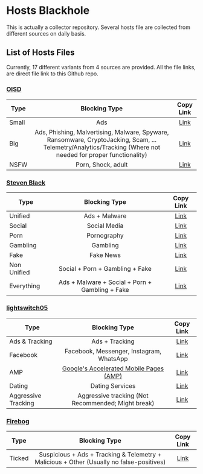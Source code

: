 # Hosts Blackhole

This is actually a collector repository. Several hosts file are collected from different sources on daily basis.

## List of Hosts Files

Currently, 17 different variants from 4 sources are provided. All the file links, are direct file link to this Github
repo.

### [OISD](https://oisd.nl/)

| Type  |                                                                        Blocking Type                                                                         |                                           Copy Link                                            |
|-------|:------------------------------------------------------------------------------------------------------------------------------------------------------------:|:----------------------------------------------------------------------------------------------:|
| Small |                                                                             Ads                                                                              |   [Link](https://raw.githubusercontent.com/abmmhasan/hosts-blackhole/master/hosts/oisd/ads)    |
| Big   | Ads, Phishing, Malvertising, Malware, Spyware, Ransomware, CryptoJacking, Scam, ... Telemetry/Analytics/Tracking (Where not needed for proper functionality) | [Link](https://raw.githubusercontent.com/abmmhasan/hosts-blackhole/master/hosts/oisd/security) |
| NSFW  |                                                                      Porn, Shock, adult                                                                      |   [Link](https://raw.githubusercontent.com/abmmhasan/hosts-blackhole/master/hosts/oisd/nsfw)   |

### [Steven Black](https://github.com/StevenBlack/hosts)

| Type        |                  Blocking Type                  |                                                 Copy Link                                                 |
|-------------|:-----------------------------------------------:|:---------------------------------------------------------------------------------------------------------:|
| Unified     |                  Ads + Malware                  |   [Link](https://raw.githubusercontent.com/abmmhasan/hosts-blackhole/master/hosts/steven-black/unified)   |
| Social      |                  Social Media                   |   [Link](https://raw.githubusercontent.com/abmmhasan/hosts-blackhole/master/hosts/steven-black/social)    |
| Porn        |                   Pornography                   |    [Link](https://raw.githubusercontent.com/abmmhasan/hosts-blackhole/master/hosts/steven-black/porn)     |
| Gambling    |                    Gambling                     |  [Link](https://raw.githubusercontent.com/abmmhasan/hosts-blackhole/master/hosts/steven-black/gambling)   |
| Fake        |                    Fake News                    |  [Link](https://raw.githubusercontent.com/abmmhasan/hosts-blackhole/master/hosts/steven-black/fake-news)  |
| Non Unified |         Social + Porn + Gambling + Fake         | [Link](https://raw.githubusercontent.com/abmmhasan/hosts-blackhole/master/hosts/steven-black/non-unified) |
| Everything  | Ads + Malware + Social + Porn + Gambling + Fake |     [Link](https://raw.githubusercontent.com/abmmhasan/hosts-blackhole/master/hosts/steven-black/all)     |

### [lightswitch05](https://www.github.developerdan.com/hosts/)

| Type                |                                                          Blocking Type                                                          |                                                     Copy Link                                                      |
|---------------------|:-------------------------------------------------------------------------------------------------------------------------------:|:------------------------------------------------------------------------------------------------------------------:|
| Ads & Tracking      |                                                         Ads + Tracking                                                          |    [Link](https://raw.githubusercontent.com/abmmhasan/hosts-blackhole/master/hosts/lightswitch05/ads-tracking)     |
| Facebook            |                                            Facebook, Messenger, Instagram, WhatsApp                                             |      [Link](https://raw.githubusercontent.com/abmmhasan/hosts-blackhole/master/hosts/lightswitch05/facebook)       |
| AMP                 | [Google's Accelerated Mobile Pages (AMP)](https://www.theregister.co.uk/2017/05/19/open_source_insider_google_amp_bad_bad_bad/) |     [Link](https://raw.githubusercontent.com/abmmhasan/hosts-blackhole/master/hosts/lightswitch05/google-amp)      |
| Dating              |                                                         Dating Services                                                         |       [Link](https://raw.githubusercontent.com/abmmhasan/hosts-blackhole/master/hosts/lightswitch05/dating)        |
| Aggressive Tracking |                                       Aggressive tracking (Not Recommended; Might break)                                        | [Link](https://raw.githubusercontent.com/abmmhasan/hosts-blackhole/master/hosts/lightswitch05/aggressive-tracking) |

### [Firebog](https://firebog.net/)

| Type   |                                      Blocking Type                                       |                                          Copy Link                                           |
|--------|:----------------------------------------------------------------------------------------:|:--------------------------------------------------------------------------------------------:|
| Ticked | Suspicious + Ads + Tracking & Telemetry + Malicious + Other (Usually no false-positives) | [Link](https://raw.githubusercontent.com/abmmhasan/hosts-blackhole/master/hosts/firebog/aio) |

